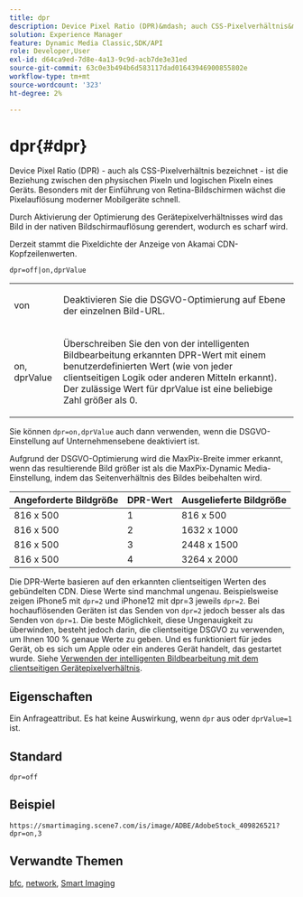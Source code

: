 ```yaml
---
title: dpr
description: Device Pixel Ratio (DPR)&mdash; auch CSS-Pixelverhältnis&mdash genannt, ist die Beziehung zwischen den physischen Pixeln und logischen Pixeln eines Geräts.
solution: Experience Manager
feature: Dynamic Media Classic,SDK/API
role: Developer,User
exl-id: d64ca9ed-7d8e-4a13-9c9d-acb7de3e31ed
source-git-commit: 63c0e3b494b6d583117dad01643946900855802e
workflow-type: tm+mt
source-wordcount: '323'
ht-degree: 2%

---
```


# dpr{#dpr}

Device Pixel Ratio (DPR) - auch als CSS-Pixelverhältnis bezeichnet - ist die Beziehung zwischen den physischen Pixeln und logischen Pixeln eines Geräts. Besonders mit der Einführung von Retina-Bildschirmen wächst die Pixelauflösung moderner Mobilgeräte schnell.

Durch Aktivierung der Optimierung des Gerätepixelverhältnisses wird das Bild in der nativen Bildschirmauflösung gerendert, wodurch es scharf wird.

Derzeit stammt die Pixeldichte der Anzeige von Akamai CDN-Kopfzeilenwerten.

`dpr=off|on,dprValue`

<table id="simpletable_4CB26F72A56D4515B767C303F8E8A1CF"> 
 <tr class="strow"> 
  <td class="stentry"> <p> <span class="codeph"> <span class="varname"> von </span> </span> </p> </td> 
  <td class="stentry"> <p>Deaktivieren Sie die DSGVO-Optimierung auf Ebene der einzelnen Bild-URL. </p> </td> 
 </tr> 
 <tr class="strow"> 
  <td class="stentry"> <p> <span class="codeph"> <span class="varname"> on, dprValue </span> </span> </p> </td> 
  <td class="stentry"> <p>Überschreiben Sie den von der intelligenten Bildbearbeitung erkannten DPR-Wert mit einem benutzerdefinierten Wert (wie von jeder clientseitigen Logik oder anderen Mitteln erkannt). Der zulässige Wert für dprValue ist eine beliebige Zahl größer als 0. </p> </td> 
 </tr> 
</table>


Sie können `dpr=on,dprValue` auch dann verwenden, wenn die DSGVO-Einstellung auf Unternehmensebene deaktiviert ist.

Aufgrund der DSGVO-Optimierung wird die MaxPix-Breite immer erkannt, wenn das resultierende Bild größer ist als die MaxPix-Dynamic Media-Einstellung, indem das Seitenverhältnis des Bildes beibehalten wird.

| Angeforderte Bildgröße | DPR-Wert | Ausgelieferte Bildgröße |
|-|-|-|
| 816 x 500 | 1 | 816 x 500 |
| 816 x 500 | 2 | 1632 x 1000 |
| 816 x 500 | 3 | 2448 x 1500 |
| 816 x 500 | 4 | 3264 x 2000 |

Die DPR-Werte basieren auf den erkannten clientseitigen Werten des gebündelten CDN. Diese Werte sind manchmal ungenau. Beispielsweise zeigen iPhone5 mit `dpr=2` und iPhone12 mit dpr=3 jeweils `dpr=2`. Bei hochauflösenden Geräten ist das Senden von `dpr=2` jedoch besser als das Senden von `dpr=1`. Die beste Möglichkeit, diese Ungenauigkeit zu überwinden, besteht jedoch darin, die clientseitige DSGVO zu verwenden, um Ihnen 100 % genaue Werte zu geben. Und es funktioniert für jedes Gerät, ob es sich um Apple oder ein anderes Gerät handelt, das gestartet wurde. Siehe [Verwenden der intelligenten Bildbearbeitung mit dem clientseitigen Gerätepixelverhältnis](https://experienceleague.adobe.com/docs/experience-manager-cloud-service/content/assets/dynamicmedia/client-side-dpr.html?lang=en).

## Eigenschaften

Ein Anfrageattribut. Es hat keine Auswirkung, wenn `dpr` aus oder `dprValue=1` ist.

## Standard

`dpr=off`


## Beispiel

`https://smartimaging.scene7.com/is/image/ADBE/AdobeStock_409826521?dpr=on,3`


## Verwandte Themen

[bfc](/help/aem-is-ir-api/is-api/http-ref/image-serving-api-ref/c-http-protocol-reference/c-command-reference/r-bfc.md), [network](/help/aem-is-ir-api/is-api/http-ref/image-serving-api-ref/c-http-protocol-reference/c-command-reference/r-network.md), [Smart Imaging](https://experienceleague.adobe.com/docs/experience-manager-cloud-service/content/assets/dynamicmedia/imaging-faq.html?lang=en)
